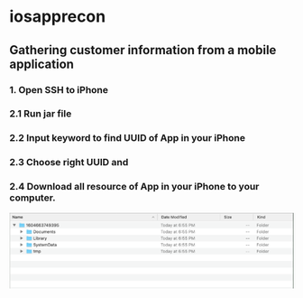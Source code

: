 # iosapprecon
## Gathering customer information from a mobile application
### 1. Open SSH to iPhone
### 2.1 Run jar file
### 2.2 Input keyword to find UUID of App in your iPhone
### 2.3 Choose right UUID and
### 2.4 Download all resource of App in your iPhone to your computer.
![alt text](https://github.com/justkiddingfd/iosapprecon/blob/main/result.png?raw=true)
